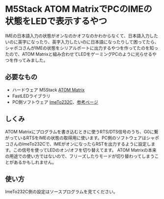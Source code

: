 # M5Stack ATOM MatrixでPCのIMEの状態をLEDで表示するやつ

IMEの日本語入力の状態がオンなのかオフなのかわからなくて、日本語入力したいのに英字になったり、英字入力したいのに日本語になったりして困ってたら、シャポコさんがIMEの状態をシリアルポートに出力するやつを作ってたのを知ったので、ATOM Matrixと組み合わせてLEDをゲーミングPCのように光らせるやつを作ってみました。

## 必要なもの
* ハードウェア M5Stack [ATOM Matrix](https://www.switch-science.com/products/6260)
* FastLEDライブラリ
* PC側ソフトウェア [ImeTo232C](https://github.com/shapoco/ImeTo232C)、[参考ページ](https://blog.shapoco.net/2018/02/ime-status-to-led.html)

## しくみ
ATOM Matrixにプログラムを書き込むときに使うRTS/DTS信号のうち、G0に繋がっているRTSをIMEの状態の取得用に使います。PC側のソフトウェアはシャポコさんのImeTo232Cで、IMEがオンになったらRSTを出力するように設定します。この信号を使ってLEDのオン/オフを切り替えてます。
ATOM Matrixの本来の用途での使い方ではないので、フリーズしたりモードが切り替わってしまうことがあるかもしれません。

## 使い方
ImeTo232C側の設定はソースプログラムを見てください。

